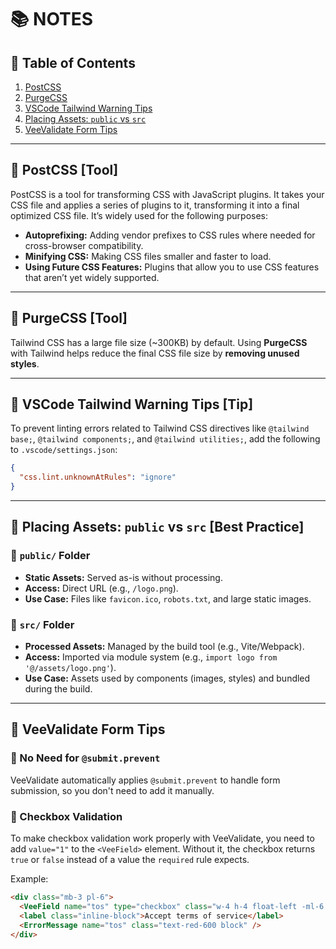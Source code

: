 # 📚 NOTES

## 📌 Table of Contents

1. [PostCSS](#postcss)
2. [PurgeCSS](#purgecss)
3. [VSCode Tailwind Warning Tips](#vscode-tailwind-warning-tips)
4. [Placing Assets: `public` vs `src`](#placing-assets-public-vs-src)
5. [VeeValidate Form Tips](#in-veevalidate-form)

---

## 🧩 PostCSS [Tool]

PostCSS is a tool for transforming CSS with JavaScript plugins. It takes your CSS file and applies a series of plugins to it, transforming it into a final optimized CSS file. It’s widely used for the following purposes:

- **Autoprefixing:** Adding vendor prefixes to CSS rules where needed for cross-browser compatibility.
- **Minifying CSS:** Making CSS files smaller and faster to load.
- **Using Future CSS Features:** Plugins that allow you to use CSS features that aren’t yet widely supported.

---

## 🧩 PurgeCSS [Tool]

Tailwind CSS has a large file size (~300KB) by default. Using **PurgeCSS** with Tailwind helps reduce the final CSS file size by **removing unused styles**.

---

## 🧩 VSCode Tailwind Warning Tips [Tip]

To prevent linting errors related to Tailwind CSS directives like `@tailwind base;`, `@tailwind components;`, and `@tailwind utilities;`, add the following to `.vscode/settings.json`:

```json
{
  "css.lint.unknownAtRules": "ignore"
}
```

---

## 🧩 Placing Assets: `public` vs `src` [Best Practice]

### 📁 `public/` Folder

- **Static Assets:** Served as-is without processing.
- **Access:** Direct URL (e.g., `/logo.png`).
- **Use Case:** Files like `favicon.ico`, `robots.txt`, and large static images.

### 📁 `src/` Folder

- **Processed Assets:** Managed by the build tool (e.g., Vite/Webpack).
- **Access:** Imported via module system (e.g., `import logo from '@/assets/logo.png'`).
- **Use Case:** Assets used by components (images, styles) and bundled during the build.

---

## 🧩 VeeValidate Form Tips

### 📁 No Need for `@submit.prevent`

VeeValidate automatically applies `@submit.prevent` to handle form submission, so you don't need to add it manually.

### 📁 Checkbox Validation

To make checkbox validation work properly with VeeValidate, you need to add `value="1"` to the `<VeeField>` element. Without it, the checkbox returns `true` or `false` instead of a value the `required` rule expects.

Example:

```html
<div class="mb-3 pl-6">
  <VeeField name="tos" type="checkbox" class="w-4 h-4 float-left -ml-6 mt-1 rounded" value="1" />
  <label class="inline-block">Accept terms of service</label>
  <ErrorMessage name="tos" class="text-red-600 block" />
</div>
```
